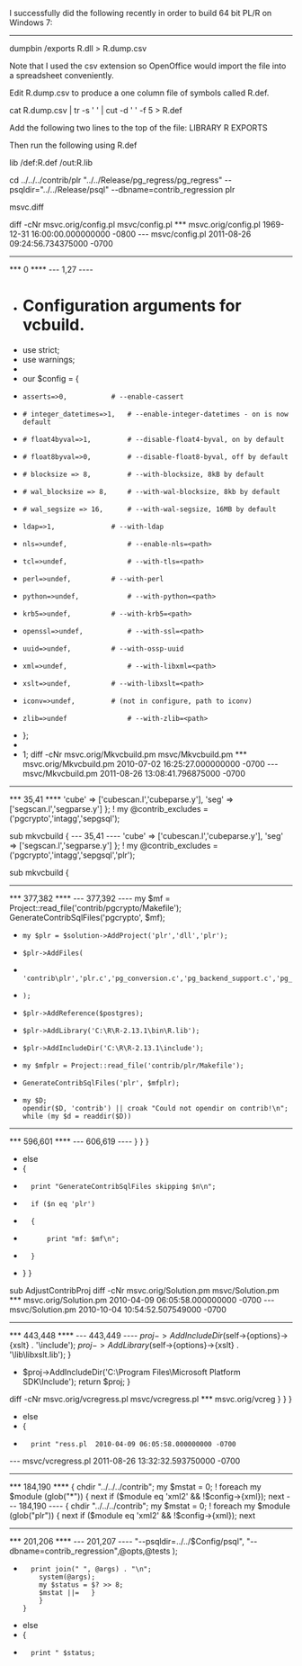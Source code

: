 I successfully did the following recently in order to build 64 bit PL/R
on Windows 7:

----------------
dumpbin /exports R.dll > R.dump.csv

Note that I used the csv extension so OpenOffice would import the file
into a spreadsheet conveniently.

Edit R.dump.csv to produce a one column file of symbols called R.def.

cat R.dump.csv | tr -s ' ' | cut -d ' ' -f 5 > R.def

Add the following two lines to the top of the file:
 LIBRARY R
 EXPORTS

Then run the following using R.def

 lib /def:R.def /out:R.lib


cd ../../../contrib/plr
"../../Release/pg_regress/pg_regress" --psqldir="../../Release/psql" --dbname=contrib_regression plr


msvc.diff

diff -cNr msvc.orig/config.pl msvc/config.pl
*** msvc.orig/config.pl	1969-12-31 16:00:00.000000000 -0800
--- msvc/config.pl	2011-08-26 09:24:56.734375000 -0700
***************
*** 0 ****
--- 1,27 ----
+ # Configuration arguments for vcbuild.
+ use strict;
+ use warnings;
+ 
+ our $config = {
+     asserts=>0,			# --enable-cassert
+     # integer_datetimes=>1,   # --enable-integer-datetimes - on is now default
+     # float4byval=>1,         # --disable-float4-byval, on by default
+     # float8byval=>0,         # --disable-float8-byval, off by default
+     # blocksize => 8,         # --with-blocksize, 8kB by default
+     # wal_blocksize => 8,     # --with-wal-blocksize, 8kb by default
+     # wal_segsize => 16,      # --with-wal-segsize, 16MB by default
+     ldap=>1,				# --with-ldap
+     nls=>undef,				# --enable-nls=<path>
+     tcl=>undef,				# --with-tls=<path>
+     perl=>undef, 			# --with-perl
+     python=>undef,			# --with-python=<path>
+     krb5=>undef,			# --with-krb5=<path>
+     openssl=>undef,			# --with-ssl=<path>
+     uuid=>undef,			# --with-ossp-uuid
+     xml=>undef,				# --with-libxml=<path>
+     xslt=>undef,			# --with-libxslt=<path>
+     iconv=>undef,			# (not in configure, path to iconv)
+     zlib=>undef				# --with-zlib=<path>
+ };
+ 
+ 1;
diff -cNr msvc.orig/Mkvcbuild.pm msvc/Mkvcbuild.pm
*** msvc.orig/Mkvcbuild.pm	2010-07-02 16:25:27.000000000 -0700
--- msvc/Mkvcbuild.pm	2011-08-26 13:08:41.796875000 -0700
***************
*** 35,41 ****
      'cube' => ['cubescan.l','cubeparse.y'],
      'seg' => ['segscan.l','segparse.y']
  };
! my @contrib_excludes = ('pgcrypto','intagg','sepgsql');
  
  sub mkvcbuild
  {
--- 35,41 ----
      'cube' => ['cubescan.l','cubeparse.y'],
      'seg' => ['segscan.l','segparse.y']
  };
! my @contrib_excludes = ('pgcrypto','intagg','sepgsql','plr');
  
  sub mkvcbuild
  {
***************
*** 377,382 ****
--- 377,392 ----
      my $mf = Project::read_file('contrib/pgcrypto/Makefile');
      GenerateContribSqlFiles('pgcrypto', $mf);
  
+     my $plr = $solution->AddProject('plr','dll','plr');
+     $plr->AddFiles(
+         'contrib\plr','plr.c','pg_conversion.c','pg_backend_support.c','pg_userfuncs.c','pg_rsupport.c'
+     );
+     $plr->AddReference($postgres);
+     $plr->AddLibrary('C:\R\R-2.13.1\bin\R.lib');
+     $plr->AddIncludeDir('C:\R\R-2.13.1\include');
+     my $mfplr = Project::read_file('contrib/plr/Makefile');
+     GenerateContribSqlFiles('plr', $mfplr);
+ 
      my $D;
      opendir($D, 'contrib') || croak "Could not opendir on contrib!\n";
      while (my $d = readdir($D))
***************
*** 596,601 ****
--- 606,619 ----
              }
          }
      }
+ 	else
+ 	{
+ 		print "GenerateContribSqlFiles skipping $n\n";
+ 		if ($n eq 'plr')
+ 		{
+ 			print "mf: $mf\n";
+ 		}
+ 	}
  }
  
  sub AdjustContribProj
diff -cNr msvc.orig/Solution.pm msvc/Solution.pm
*** msvc.orig/Solution.pm	2010-04-09 06:05:58.000000000 -0700
--- msvc/Solution.pm	2010-10-04 10:54:52.507549000 -0700
***************
*** 443,448 ****
--- 443,449 ----
          $proj->AddIncludeDir($self->{options}->{xslt} . '\include');
          $proj->AddLibrary($self->{options}->{xslt} . '\lib\libxslt.lib');
      }
+ 	$proj->AddIncludeDir('C:\Program Files\Microsoft Platform SDK\Include');
      return $proj;
  }
  
diff -cNr msvc.orig/vcregress.pl msvc/vcregress.pl
*** msvc.orig/vcreg   }
          }
      }
+ 	else
+ 	{
+ 		print "ress.pl	2010-04-09 06:05:58.000000000 -0700
--- msvc/vcregress.pl	2011-08-26 13:32:32.593750000 -0700
***************
*** 184,190 ****
  {
      chdir "../../../contrib";
      my $mstat = 0;
!     foreach my $module (glob("*"))
      {
          next if ($module eq 'xml2' && !$config->{xml});
          next
--- 184,190 ----
  {
      chdir "../../../contrib";
      my $mstat = 0;
!     foreach my $module (glob("plr"))
      {
          next if ($module eq 'xml2' && !$config->{xml});
          next
***************
*** 201,206 ****
--- 201,207 ----
              "--psqldir=../../$Config/psql",
              "--dbname=contrib_regression",@opts,@tests
          );
+ 		print join(" ", @args) . "\n";
          system(@args);
          my $status = $? >> 8;
          $mstat ||=   }
          }
      }
+ 	else
+ 	{
+ 		print " $status;



